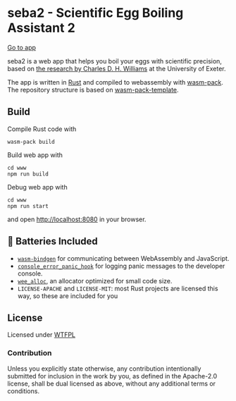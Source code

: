 # seba2 - Scientific Egg Boiling Assistant 2

[Go to app](https://sigurdo.github.io/seba2/www/dist/)

seba2 is a web app that helps you boil your eggs with scientific precision, based on [the research by Charles D. H. Williams](https://newton.ex.ac.uk/teaching/CDHW/egg/) at the University of Exeter.

The app is written in [Rust](https://www.rust-lang.org/) and compiled to webassembly with [wasm-pack](https://github.com/rustwasm/wasm-pack). The repository structure is based on [wasm-pack-template](https://github.com/rustwasm/wasm-pack-template).

## Build

Compile Rust code with

```
wasm-pack build
```

Build web app with

```
cd www
npm run build
```

Debug web app with

```
cd www
npm run start
```

and open [http://localhost:8080](http://localhost:8080) in your browser.

## 🔋 Batteries Included

* [`wasm-bindgen`](https://github.com/rustwasm/wasm-bindgen) for communicating
  between WebAssembly and JavaScript.
* [`console_error_panic_hook`](https://github.com/rustwasm/console_error_panic_hook)
  for logging panic messages to the developer console.
* [`wee_alloc`](https://github.com/rustwasm/wee_alloc), an allocator optimized
  for small code size.
* `LICENSE-APACHE` and `LICENSE-MIT`: most Rust projects are licensed this way, so these are included for you

## License

Licensed under [WTFPL](LICENSE)

### Contribution

Unless you explicitly state otherwise, any contribution intentionally
submitted for inclusion in the work by you, as defined in the Apache-2.0
license, shall be dual licensed as above, without any additional terms or
conditions.